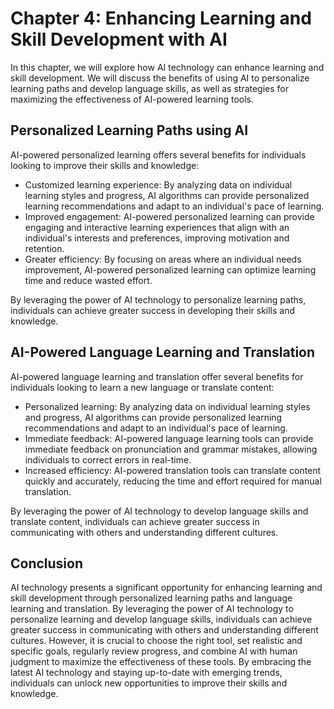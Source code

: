 Chapter 4: Enhancing Learning and Skill Development with AI
===========================================================

In this chapter, we will explore how AI technology can enhance learning and skill development. We will discuss the benefits of using AI to personalize learning paths and develop language skills, as well as strategies for maximizing the effectiveness of AI-powered learning tools.

Personalized Learning Paths using AI
------------------------------------

AI-powered personalized learning offers several benefits for individuals looking to improve their skills and knowledge:

* Customized learning experience: By analyzing data on individual learning styles and progress, AI algorithms can provide personalized learning recommendations and adapt to an individual's pace of learning.
* Improved engagement: AI-powered personalized learning can provide engaging and interactive learning experiences that align with an individual's interests and preferences, improving motivation and retention.
* Greater efficiency: By focusing on areas where an individual needs improvement, AI-powered personalized learning can optimize learning time and reduce wasted effort.

By leveraging the power of AI technology to personalize learning paths, individuals can achieve greater success in developing their skills and knowledge.

AI-Powered Language Learning and Translation
--------------------------------------------

AI-powered language learning and translation offer several benefits for individuals looking to learn a new language or translate content:

* Personalized learning: By analyzing data on individual learning styles and progress, AI algorithms can provide personalized learning recommendations and adapt to an individual's pace of learning.
* Immediate feedback: AI-powered language learning tools can provide immediate feedback on pronunciation and grammar mistakes, allowing individuals to correct errors in real-time.
* Increased efficiency: AI-powered translation tools can translate content quickly and accurately, reducing the time and effort required for manual translation.

By leveraging the power of AI technology to develop language skills and translate content, individuals can achieve greater success in communicating with others and understanding different cultures.

Conclusion
----------

AI technology presents a significant opportunity for enhancing learning and skill development through personalized learning paths and language learning and translation. By leveraging the power of AI technology to personalize learning and develop language skills, individuals can achieve greater success in communicating with others and understanding different cultures. However, it is crucial to choose the right tool, set realistic and specific goals, regularly review progress, and combine AI with human judgment to maximize the effectiveness of these tools. By embracing the latest AI technology and staying up-to-date with emerging trends, individuals can unlock new opportunities to improve their skills and knowledge.
